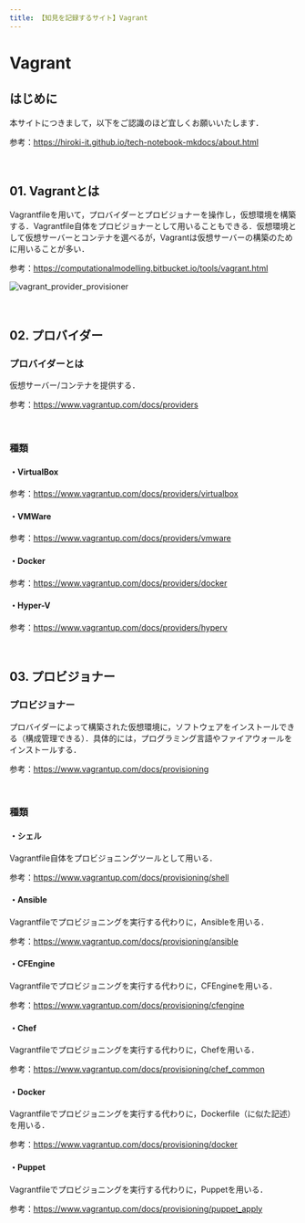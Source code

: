 ```yaml
---
title: 【知見を記録するサイト】Vagrant
---
```


# Vagrant

## はじめに

本サイトにつきまして，以下をご認識のほど宜しくお願いいたします．

参考：https://hiroki-it.github.io/tech-notebook-mkdocs/about.html

<br>

## 01. Vagrantとは

Vagrantfileを用いて，プロバイダーとプロビジョナーを操作し，仮想環境を構築する．Vagrantfile自体をプロビジョナーとして用いることもできる．仮想環境として仮想サーバーとコンテナを選べるが，Vagrantは仮想サーバーの構築のために用いることが多い．

参考：https://computationalmodelling.bitbucket.io/tools/vagrant.html

![vagrant_provider_provisioner](https://raw.githubusercontent.com/hiroki-it/tech-notebook/master/images/vagrant_provider_provisioner.png)

<br>

## 02. プロバイダー

### プロバイダーとは

仮想サーバー/コンテナを提供する．

参考：https://www.vagrantup.com/docs/providers

<br>

### 種類

#### ・VirtualBox

参考：https://www.vagrantup.com/docs/providers/virtualbox

#### ・VMWare

参考：https://www.vagrantup.com/docs/providers/vmware

#### ・Docker

参考：https://www.vagrantup.com/docs/providers/docker

#### ・Hyper-V

参考：https://www.vagrantup.com/docs/providers/hyperv

<br>

## 03. プロビジョナー

### プロビジョナー

プロバイダーによって構築された仮想環境に，ソフトウェアをインストールできる（構成管理できる）．具体的には，プログラミング言語やファイアウォールをインストールする．

参考：https://www.vagrantup.com/docs/provisioning

<br>

### 種類

#### ・シェル

Vagrantfile自体をプロビジョニングツールとして用いる．

参考：https://www.vagrantup.com/docs/provisioning/shell

#### ・Ansible

Vagrantfileでプロビジョニングを実行する代わりに，Ansibleを用いる．

参考：https://www.vagrantup.com/docs/provisioning/ansible

#### ・CFEngine

Vagrantfileでプロビジョニングを実行する代わりに，CFEngineを用いる．

参考：https://www.vagrantup.com/docs/provisioning/cfengine

#### ・Chef

Vagrantfileでプロビジョニングを実行する代わりに，Chefを用いる．

参考：https://www.vagrantup.com/docs/provisioning/chef_common

#### ・Docker

Vagrantfileでプロビジョニングを実行する代わりに，Dockerfile（に似た記述）を用いる．

参考：https://www.vagrantup.com/docs/provisioning/docker

#### ・Puppet

Vagrantfileでプロビジョニングを実行する代わりに，Puppetを用いる．

参考：https://www.vagrantup.com/docs/provisioning/puppet_apply

